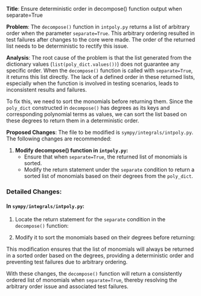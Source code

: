 **Title**: Ensure deterministic order in decompose() function output when separate=True

**Problem**: 
The `decompose()` function in `intpoly.py` returns a list of arbitrary order when the parameter `separate=True`. This arbitrary ordering resulted in test failures after changes to the core were made. The order of the returned list needs to be deterministic to rectify this issue.

**Analysis**: 
The root cause of the problem is that the list generated from the dictionary values (`list(poly_dict.values())`) does not guarantee any specific order. When the `decompose()` function is called with `separate=True`, it returns this list directly. The lack of a defined order in these returned lists, especially when the function is involved in testing scenarios, leads to inconsistent results and failures.

To fix this, we need to sort the monomials before returning them. Since the `poly_dict` constructed in `decompose()` has degrees as its keys and corresponding polynomial terms as values, we can sort the list based on these degrees to return them in a deterministic order.

**Proposed Changes**: 
The file to be modified is `sympy/integrals/intpoly.py`. The following changes are recommended:

1. **Modify decompose() function in `intpoly.py`:**
   - Ensure that when `separate=True`, the returned list of monomials is sorted. 
   - Modify the return statement under the `separate` condition to return a sorted list of monomials based on their degrees from the `poly_dict`.

### Detailed Changes:

#### In `sympy/integrals/intpoly.py`:

1. Locate the return statement for the `separate` condition in the `decompose()` function:



2. Modify it to sort the monomials based on their degrees before returning:



This modification ensures that the list of monomials will always be returned in a sorted order based on the degrees, providing a deterministic order and preventing test failures due to arbitrary ordering.

With these changes, the `decompose()` function will return a consistently ordered list of monomials when `separate=True`, thereby resolving the arbitrary order issue and associated test failures.